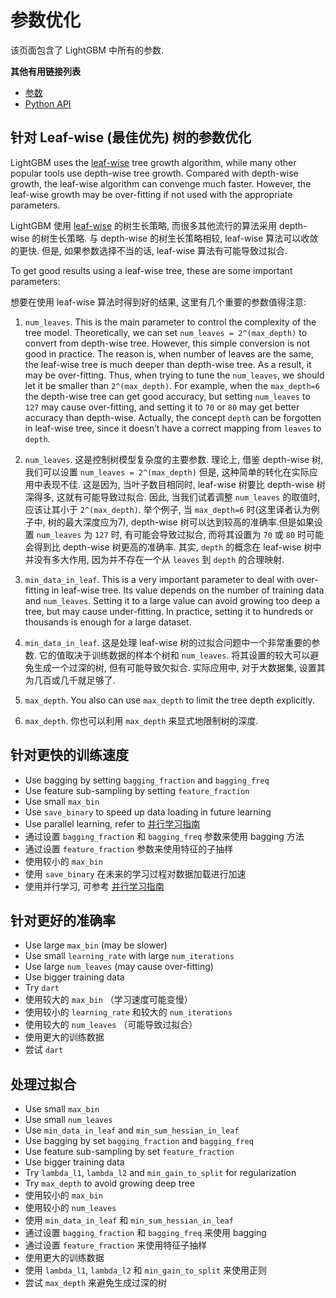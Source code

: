 # 参数优化

该页面包含了 LightGBM 中所有的参数.

**其他有用链接列表**

*   [参数](./Parameters.rst)
*   [Python API](./Python-API.rst)

## 针对 Leaf-wise (最佳优先) 树的参数优化

LightGBM uses the [leaf-wise](./Features.rst#leaf-wise-best-first-tree-growth) tree growth algorithm, while many other popular tools use depth-wise tree growth. Compared with depth-wise growth, the leaf-wise algorithm can convenge much faster. However, the leaf-wise growth may be over-fitting if not used with the appropriate parameters.

LightGBM 使用 [leaf-wise](./Features.rst#leaf-wise-best-first-tree-growth) 的树生长策略, 而很多其他流行的算法采用 depth-wise 的树生长策略. 与 depth-wise 的树生长策略相较, leaf-wise 算法可以收敛的更快. 但是, 如果参数选择不当的话, leaf-wise 算法有可能导致过拟合.

To get good results using a leaf-wise tree, these are some important parameters:

想要在使用 leaf-wise 算法时得到好的结果, 这里有几个重要的参数值得注意:

1.  `num_leaves`. This is the main parameter to control the complexity of the tree model. Theoretically, we can set `num_leaves = 2^(max_depth)` to convert from depth-wise tree. However, this simple conversion is not good in practice. The reason is, when number of leaves are the same, the leaf-wise tree is much deeper than depth-wise tree. As a result, it may be over-fitting. Thus, when trying to tune the `num_leaves`, we should let it be smaller than `2^(max_depth)`. For example, when the `max_depth=6` the depth-wise tree can get good accuracy, but setting `num_leaves` to `127` may cause over-fitting, and setting it to `70` or `80` may get better accuracy than depth-wise. Actually, the concept `depth` can be forgotten in leaf-wise tree, since it doesn’t have a correct mapping from `leaves` to `depth`.

1.  `num_leaves`. 这是控制树模型复杂度的主要参数. 理论上, 借鉴 depth-wise 树, 我们可以设置 `num_leaves = 2^(max_depth)` 但是, 这种简单的转化在实际应用中表现不佳. 这是因为, 当叶子数目相同时, leaf-wise 树要比 depth-wise 树深得多, 这就有可能导致过拟合. 因此, 当我们试着调整 `num_leaves` 的取值时, 应该让其小于 `2^(max_depth)`. 举个例子, 当 `max_depth=6` 时(这里译者认为例子中, 树的最大深度应为7), depth-wise 树可以达到较高的准确率.但是如果设置 `num_leaves` 为 `127` 时, 有可能会导致过拟合, 而将其设置为 `70` 或 `80` 时可能会得到比 depth-wise 树更高的准确率. 其实, `depth` 的概念在 leaf-wise 树中并没有多大作用, 因为并不存在一个从 `leaves` 到 `depth` 的合理映射.
2.  `min_data_in_leaf`. This is a very important parameter to deal with over-fitting in leaf-wise tree. Its value depends on the number of training data and `num_leaves`. Setting it to a large value can avoid growing too deep a tree, but may cause under-fitting. In practice, setting it to hundreds or thousands is enough for a large dataset.

1.  `min_data_in_leaf`. 这是处理 leaf-wise 树的过拟合问题中一个非常重要的参数. 它的值取决于训练数据的样本个树和 `num_leaves`. 将其设置的较大可以避免生成一个过深的树, 但有可能导致欠拟合. 实际应用中, 对于大数据集, 设置其为几百或几千就足够了.
2.  `max_depth`. You also can use `max_depth` to limit the tree depth explicitly.

1.  `max_depth`. 你也可以利用 `max_depth` 来显式地限制树的深度.

## 针对更快的训练速度

*   Use bagging by setting `bagging_fraction` and `bagging_freq`
*   Use feature sub-sampling by setting `feature_fraction`
*   Use small `max_bin`
*   Use `save_binary` to speed up data loading in future learning
*   Use parallel learning, refer to [并行学习指南](./Parallel-Learning-Guide.rst)
*   通过设置 `bagging_fraction` 和 `bagging_freq` 参数来使用 bagging 方法
*   通过设置 `feature_fraction` 参数来使用特征的子抽样
*   使用较小的 `max_bin`
*   使用 `save_binary` 在未来的学习过程对数据加载进行加速
*   使用并行学习, 可参考 [并行学习指南](./Parallel-Learning-Guide.rst)

## 针对更好的准确率

*   Use large `max_bin` (may be slower)
*   Use small `learning_rate` with large `num_iterations`
*   Use large `num_leaves` (may cause over-fitting)
*   Use bigger training data
*   Try `dart`
*   使用较大的 `max_bin` （学习速度可能变慢）
*   使用较小的 `learning_rate` 和较大的 `num_iterations`
*   使用较大的 `num_leaves` （可能导致过拟合）
*   使用更大的训练数据
*   尝试 `dart`

## 处理过拟合

*   Use small `max_bin`
*   Use small `num_leaves`
*   Use `min_data_in_leaf` and `min_sum_hessian_in_leaf`
*   Use bagging by set `bagging_fraction` and `bagging_freq`
*   Use feature sub-sampling by set `feature_fraction`
*   Use bigger training data
*   Try `lambda_l1`, `lambda_l2` and `min_gain_to_split` for regularization
*   Try `max_depth` to avoid growing deep tree
*   使用较小的 `max_bin`
*   使用较小的 `num_leaves`
*   使用 `min_data_in_leaf` 和 `min_sum_hessian_in_leaf`
*   通过设置 `bagging_fraction` 和 `bagging_freq` 来使用 bagging
*   通过设置 `feature_fraction` 来使用特征子抽样
*   使用更大的训练数据
*   使用 `lambda_l1`, `lambda_l2` 和 `min_gain_to_split` 来使用正则
*   尝试 `max_depth` 来避免生成过深的树